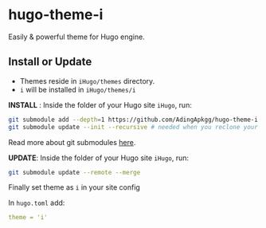 # hugo-theme-i

Easily & powerful theme for Hugo engine.

## Install or Update

- Themes reside in `iHugo/themes` directory.
- `i` will be installed in `iHugo/themes/i`

**INSTALL** : Inside the folder of your Hugo site `iHugo`, run:

```sh
git submodule add --depth=1 https://github.com/AdingApkgg/hugo-theme-i.git themes/PaperMod
git submodule update --init --recursive # needed when you reclone your repo (submodules may not get cloned automatically)

```

Read more about git submodules [here](https://www.atlassian.com/git/tutorials/git-submodule).

**UPDATE**: Inside the folder of your Hugo site `iHugo`, run:

```sh
git submodule update --remote --merge

```

Finally set theme as `i` in your site config

In `hugo.toml` add:

```yaml
theme = 'i'

```

